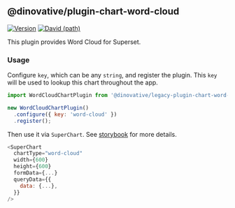 ## @dinovative/plugin-chart-word-cloud

[![Version](https://img.shields.io/npm/v/@dinovative/plugin-chart-word-cloud.svg?style=flat-square)](https://img.shields.io/npm/v/@dinovative/plugin-chart-word-cloud.svg?style=flat-square)
[![David (path)](https://img.shields.io/david/dinovative/superset-ui-plugins.svg?path=packages%2Fsuperset-ui-plugin-chart-word-cloud&style=flat-square)](https://david-dm.org/dinovative/superset-ui-plugins?path=packages/superset-ui-plugin-chart-word-cloud)

This plugin provides Word Cloud for Superset.

### Usage

Configure `key`, which can be any `string`, and register the plugin. This `key` will be used to lookup this chart throughout the app.

```js
import WordCloudChartPlugin from '@dinovative/legacy-plugin-chart-word-cloud';

new WordCloudChartPlugin()
  .configure({ key: 'word-cloud' })
  .register();
```

Then use it via `SuperChart`. See [storybook](https://dinovative.github.io/superset-ui-plugins/?selectedKind=plugin-chart-word-cloud) for more details.

```js
<SuperChart
  chartType="word-cloud"
  width={600}
  height={600}
  formData={...}
  queryData={{
    data: {...},
  }}
/>
```

